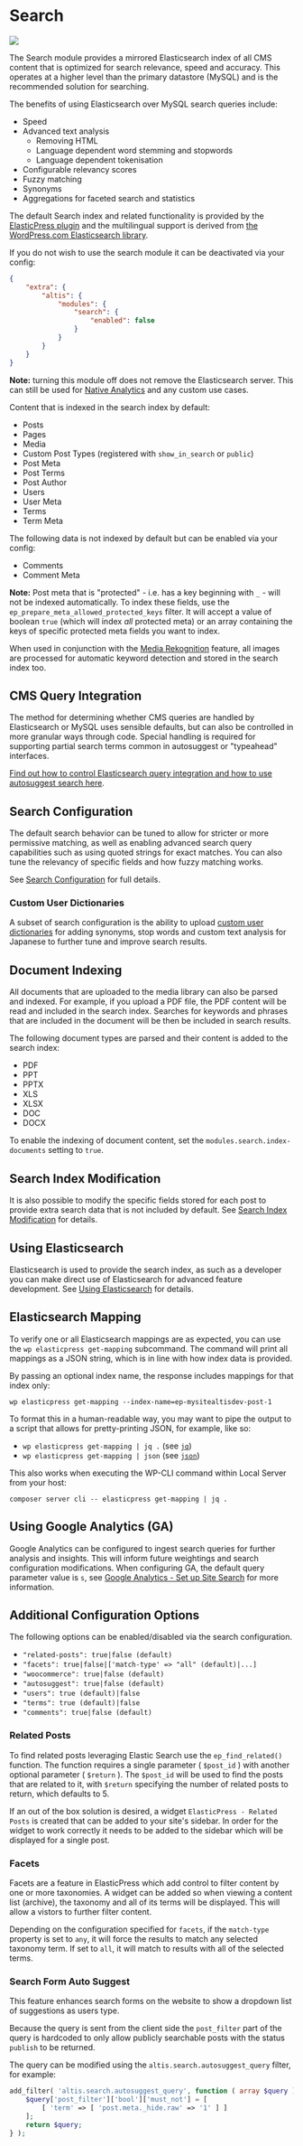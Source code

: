# Search

![](./assets/banner-search.png)

The Search module provides a mirrored Elasticsearch index of all CMS content that is optimized for search relevance, speed and accuracy. This operates at a higher level than the primary datastore (MySQL) and is the recommended solution for searching.

The benefits of using Elasticsearch over MySQL search queries include:

- Speed
- Advanced text analysis
  - Removing HTML
  - Language dependent word stemming and stopwords
  - Language dependent tokenisation
- Configurable relevancy scores
- Fuzzy matching
- Synonyms
- Aggregations for faceted search and statistics

The default Search index and related functionality is provided by the [ElasticPress plugin](https://github.com/10up/ElasticPress) and the multilingual support is derived from [the WordPress.com Elasticsearch library](https://github.com/Automattic/wpes-lib).

If you do not wish to use the search module it can be deactivated via your config:

```json
{
	"extra": {
		"altis": {
			"modules": {
				"search": {
					"enabled": false
				}
			}
		}
	}
}
```

**Note:** turning this module off does not remove the Elasticsearch server. This can still be used for [Native Analytics](docs://analytics/native/README.md) and any custom use cases.

Content that is indexed in the search index by default:

- Posts
- Pages
- Media
- Custom Post Types (registered with `show_in_search` or `public`)
- Post Meta
- Post Terms
- Post Author
- Users
- User Meta
- Terms
- Term Meta

The following data is not indexed by default but can be enabled via your config:

- Comments
- Comment Meta

**Note:** Post meta that is "protected" - i.e. has a key beginning with `_` - will not be indexed automatically. To index these fields, use the `ep_prepare_meta_allowed_protected_keys` filter. It will accept a value of boolean `true` (which will index *all* protected meta) or an array containing the keys of specific protected meta fields you want to index.

When used in conjunction with the [Media Rekognition](docs://media/image-recognition.md) feature, all images are processed for automatic keyword detection and stored in the search index too.

## CMS Query Integration
The method for determining whether CMS queries are handled by Elasticsearch or MySQL uses sensible defaults, but can also be controlled in more granular ways through code. Special handling is required for supporting partial search terms common in autosuggest or "typeahead" interfaces.

[Find out how to control Elasticsearch query integration and how to use autosuggest search here](./cms-query-integration.md).

## Search Configuration
The default search behavior can be tuned to allow for stricter or more permissive matching, as well as enabling advanced search query capabilities such as using quoted strings for exact matches. You can also tune the relevancy of specific fields and how fuzzy matching works.

See [Search Configuration](./search-configuration/README.md) for full details.

### Custom User Dictionaries
A subset of search configuration is the ability to upload [custom user dictionaries](./search-configuration/custom-dictionaries.md) for adding synonyms, stop words and custom text analysis for Japanese to further tune and improve search results.

## Document Indexing
All documents that are uploaded to the media library can also be parsed and indexed. For example, if you upload a PDF file, the PDF content will be read and included in the search index. Searches for keywords and phrases that are included in the document will be then be included in search results.

The following document types are parsed and their content is added to the search index:

- PDF
- PPT
- PPTX
- XLS
- XLSX
- DOC
- DOCX

To enable the indexing of document content, set the `modules.search.index-documents` setting to `true`.

## Search Index Modification
It is also possible to modify the specific fields stored for each post to provide extra search data that is not included by default. See [Search Index Modification](posts-index-modification.md) for details.

## Using Elasticsearch
Elasticsearch is used to provide the search index, as such as a developer you can make direct use of Elasticsearch for advanced feature development. See [Using Elasticsearch](using-elasticsearch.md) for details.

## Elasticsearch Mapping
To verify one or all Elasticsearch mappings are as expected, you can use the `wp elasticpress get-mapping` subcommand. The command will print all mappings as a JSON string, which is in line with how index data is provided.

By passing an optional index name, the response includes mappings for that index only:

```shell
wp elasticpress get-mapping --index-name=ep-mysitealtisdev-post-1
```

To format this in a human-readable way, you may want to pipe the output to a script that allows for pretty-printing JSON, for example, like so:

- `wp elasticpress get-mapping | jq .` (see [`jq`](https://stedolan.github.io/jq/))
- `wp elasticpress get-mapping | json` (see [`json`](https://trentm.com/json/))

This also works when executing the WP-CLI command within Local Server from your host:

```shell
composer server cli -- elasticpress get-mapping | jq .
```

## Using Google Analytics (GA)
Google Analytics can be configured to ingest search queries for further analysis and insights. This will inform future weightings and search configuration modifications. When configuring GA, the default query parameter value is `s`, see [Google Analytics - Set up Site Search](https://support.google.com/analytics/answer/1012264) for more information.

## Additional Configuration Options
The following options can be enabled/disabled via the search configuration.

- `"related-posts": true|false (default)`
- `"facets": true|false|['match-type' => "all" (default)|...]`
- `"woocommerce": true|false (default)`
- `"autosuggest": true|false (default)`
- `"users": true (default)|false`
- `"terms": true (default)|false`
- `"comments": true|false (default)`

### Related Posts
To find related posts leveraging Elastic Search use the `ep_find_related()` function. The function requires a single parameter ( `$post_id` ) with another optional parameter ( `$return` ). The `$post_id` will be used to find the posts that are related to it, with `$return` specifying the number of related posts to return, which defaults to 5.

If an out of the box solution is desired, a widget `ElasticPress - Related Posts` is created that can be added to your site's sidebar. In order for the widget to work correctly it needs to be added to the sidebar which will be displayed for a single post.

### Facets
Facets are a feature in ElasticPress which add control to filter content by one or more taxonomies. A widget can be added so when viewing a content list (archive), the taxonomy and all of its terms will be displayed. This will allow a vistors to further filter content.

Depending on the configuration specified for `facets`, if the `match-type` property is set to `any`, it will force the results to match any selected taxonomy term. If set to `all`, it will match to results with all of the selected terms.

### Search Form Auto Suggest
This feature enhances search forms on the website to show a dropdown list of suggestions as users type.

Because the query is sent from the client side the `post_filter` part of the query is hardcoded to only allow publicly searchable posts with the status `publish` to be returned.

The query can be modified using the `altis.search.autosuggest_query` filter, for example:

```php
add_filter( 'altis.search.autosuggest_query', function ( array $query ) : array {
	$query['post_filter']['bool']['must_not'] = [
		[ 'term' => [ 'post.meta._hide.raw' => '1' ] ]
	];
	return $query;
} );
```
